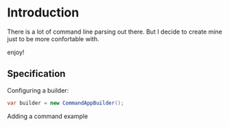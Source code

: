 # Introduction

There is a lot of command line parsing out there. But I decide to create mine just to be more confortable with.

enjoy!

## Specification

Configuring a builder:
```csharp
var builder = new CommandAppBuilder();

```

Adding a command example


```csharp

```